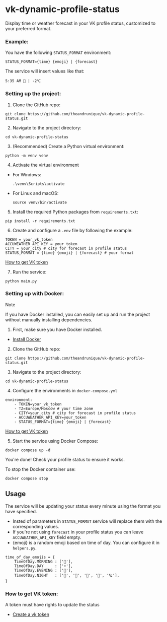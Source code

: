 # vk-dynamic-profile-status

Display time or weather forecast in your VK profile status, customized to your preferred format.

### Example:
You have the following `STATUS_FORMAT` environment:
```
STATUS_FORMAT={time} {emoji} | {forecast}
```

The service will insert values like that:
```
5:35 AM 🌠 | -2℃
```

### Setting up the project:

1. Clone the GitHub repo:
```
git clone https://github.com/theandrunique/vk-dynamic-profile-status.git
```

2. Navigate to the project directory:
```
cd vk-dynamic-profile-status
```

3. (Recommended) Create a Python virtual environment:
```
python -m venv venv
```

4. Activate the virtual environment
- For Windows:
    ```
    .\venv\Scripts\activate
    ```
- For Linux and macOS:
    ```
    source venv/bin/activate
    ```

5. Install the required Python packages from `requirements.txt`:
```
pip install -r requirements.txt
```

6. Create and configure a `.env` file by following the example:
```
TOKEN = your_vk_token
ACCUWEATHER_API_KEY = your_token
CITY = your_city # city for forecast in profile status
STATUS_FORMAT = {time} {emoji} | {forecast} # your format
```

[How to get VK token](#How-to-get-VK-token)

7. Run the service:
```
python main.py
```

### Setting up with Docker:

> [!Note]
> If you have Docker installed, you can easily set up and run the project without manually installing dependencies.
1. First, make sure you have Docker installed.
- [Install Docker](https://docs.docker.com/get-docker/)

2. Clone the GitHub repo:
```
git clone https://github.com/theandrunique/vk-dynamic-profile-status.git
```

3. Navigate to the project directory:
```
cd vk-dynamic-profile-status
```

4. Configure the environments in `docker-compose.yml`
```
environment:
    - TOKEN=your_vk_token
    - TZ=Europe/Moscow # your time zone
    - CITY=your_city # city for forecast in profile status
    - ACCUWEATHER_API_KEY=your_token
    - STATUS_FORMAT={time} {emoji} | {forecast}
```

[How to get VK token](#How-to-get-VK-token)

5. Start the service using Docker Compose:
```
docker compose up -d
```

You're done! Check your profile status to ensure it works.

To stop the Docker container use:
```
docker compose stop
```

## Usage
The service will be updating your status every minute using the format you have specified.
- Insted of parameters in `STATUS_FORMAT` service will replace them with the corresponding values.
- If you're not using `forecast` in your profile status you can leave `ACCUWEATHER_API_KEY` field empty.
- {emoji} is a random emoji based on time of day. You can configure it in `helpers.py`.
```
time_of_day_emojis = {
    TimeOfDay.MORNING : ['🐳'],
    TimeOfDay.DAY     : ['☀️'],
    TimeOfDay.EVENING : ['🌆'],
    TimeOfDay.NIGHT   : ['🌙', '🌠', '🛌', '🌌', '🪐'],
}
```

### How to get VK token:
A token must have rights to update the status
- [Create a vk token](https://vkhost.github.io/)


